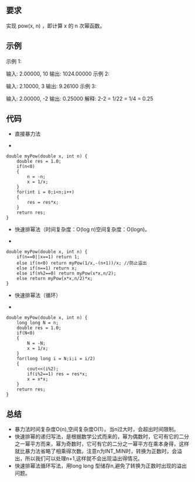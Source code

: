 ## 要求
实现 pow(x, n) ，即计算 x 的 n 次幂函数。

## 示例
示例 1:

输入: 2.00000, 10
输出: 1024.00000
示例 2:

输入: 2.10000, 3
输出: 9.26100
示例 3:

输入: 2.00000, -2
输出: 0.25000
解释: 2-2 = 1/22 = 1/4 = 0.25

## 代码
- 直接暴力法

-

	double myPow(double x, int n) {
        double res = 1.0;
        if(n<0)  
        {
            n = -n;
            x = 1/x;
        }
        for(int i = 0;i<n;i++)
        {
            res = res*x;
        }
        return res;
    }

- 快速排幂法（时间复杂度：O(log n)空间复杂度：O(logn)。

-

	double myPow(double x, int n) {
        if(n==0||x==1) return 1;
        else if(n<0) return myPow(1/x,-(n+1))/x; //防止溢出
        else if(n==1) return x;
        else if(n%2==0) return myPow(x*x,n/2);
        else return myPow(x*x,n/2)*x;
    }
- 快速排幂法（循环）

-

	double myPow(double x, int n) {
        long long N = n;
        double res = 1.0;
        if(N<0)
        {
            N = -N;
            x = 1/x;
        }
        for(long long i = N;i;i = i/2)
        {
            cout<<(i%2);
            if(i%2==1) res = res*x;
            x = x*x;
        }
        return res;
    }
	
## 总结
- 暴力法时间复杂度O(n),空间复杂度O(1）。当n过大时，会超出时间限制。
- 快速排幂的递归写法，是根据数学公式而来的，幂为偶数时，它可有它的二分之一幂平方而来，幂为奇数时，它可有它的二分之一幂平方在乘本身得，这样就比暴力法省略了相乘得次数。注意n为INT_MIN时，转换为正数时，会溢出，所以我们可以处理n+1,这样就不会出现溢出得情况。
- 快速排幂法循环写法，用long long 型储存n,避免了转换为正数时出现的溢出问题。
  